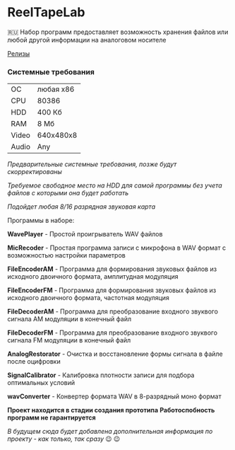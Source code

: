 # ReelTapeLab
:ru:
Набор программ предоставляет возможность хранения файлов или любой другой информации на аналоговом носителе

 
[Релизы](https://github.com/anrej0705/ReelTapeLab/releases)

### Системные требования

|||
|:----------|:----------|
|ОС|любая x86|
|CPU|80386|
|HDD|400 Кб|
|RAM|8 Мб|
|Video|640x480x8|
|Audio|Any|

*Предварительные системные требования, позже будут скорректированы*

*Требуемое свободное место на HDD для самой программы без учета файлов с которыми она будет работать*

*Подойдет любая 8/16 разрядная звуковая карта*

Программы в наборе:

**WavePlayer** - Простой проигрыватель WAV файлов

**MicRecoder** - Простая программа записи с микрофона в WAV формат с возможностью настройки параметров

**FileEncoderAM** - Программа для формирования звуковых файлов из исходного двоичного формата, амплитудная модуляция

**FileEncoderFM** - Программа для формирования звуковых файлов из исходного двоичного формата, частотная модуляция

**FileDecoderAM** - Программа для преобразование входного звуквого сигнала AM модуляции в конечный файл

**FileDecoderFM** - Программа для преобразование входного звуквого сигнала FM модуляции в конечный файл

**AnalogRestorator** - Очистка и восстановление формы сигнала в файле после оцифровки

**SignalCalibrator** - Калибровка плотности записи для подбора оптимальных условий

**wavConverter** - Конвертер формата WAV в 8-разрядный моно формат


**Проект находится в стадии создания прототипа**
**Работоспобность программ не гарантируется**

*В будущем сюда будет добавлена дополнительная информация по проекту - как только, так сразу*  :wink: :wink: